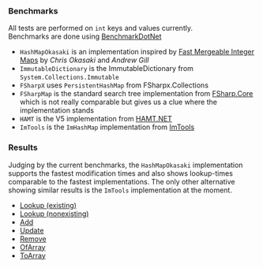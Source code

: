 ### Benchmarks

All tests are performed on `int` keys and values currently.  
Benchmarks are done using [BenchmarkDotNet](https://github.com/dotnet/BenchmarkDotNet)

* `HashMapOkasaki` is an implementation inspired by [Fast Mergeable Integer Maps](http://ittc.ku.edu/~andygill/papers/IntMap98.pdf) by *Chris Okasaki* and *Andrew Gill*
* `ImmutableDictionary` is the ImmutableDictionary from `System.Collections.Immutable`
* `FSharpX` uses `PersistentHashMap` from FSharpx.Collections
* `FSharpMap` is the standard search tree implementation from [FSharp.Core](https://github.com/dotnet/fsharp/blob/master/src/fsharp/FSharp.Core/map.fs) which is not really comparable but gives us a clue where the implementation stands
* `HAMT` is the V5 implementation from [HAMT.NET](https://github.com/alexandrnikitin/HAMT.NET)
* `ImTools` is the `ImHashMap` implementation from [ImTools](https://github.com/dadhi/ImTools)

### Results

Judging by the current benchmarks, the `HashMapOkasaki` implementation supports the fastest modification times and also shows lookup-times comparable to the fastest implementations. The only other alternative showing similar results is the `ImTools` implementation at the moment.

* [Lookup (existing)](https://github.com/krauthaufen/ImmutableHashCollections/wiki/Lookup---existing)
* [Lookup (nonexisting)](https://github.com/krauthaufen/ImmutableHashCollections/wiki/Lookup-nonexisting)
* [Add](https://github.com/krauthaufen/ImmutableHashCollections/wiki/Add)
* [Update](https://github.com/krauthaufen/ImmutableHashCollections/wiki/Update)
* [Remove](https://github.com/krauthaufen/ImmutableHashCollections/wiki/Remove)
* [OfArray](https://github.com/krauthaufen/ImmutableHashCollections/wiki/OfArray)
* [ToArray](https://github.com/krauthaufen/ImmutableHashCollections/wiki/ToArray)
